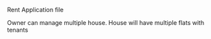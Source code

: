 Rent Application file

Owner can manage multiple house.
House will have multiple flats with tenants
